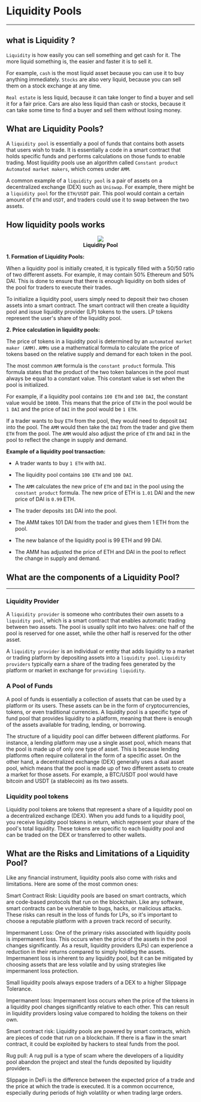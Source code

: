 # Liquidity Pools

<hr>

## what is Liquidity ?

`Liquidity` is how easily you can sell something and get cash for it. The more liquid something is, the easier and faster it is to sell it.

For example, `cash` is the most liquid asset because you can use it to buy anything immediately. `Stocks` are also very liquid, because you can sell them on a stock exchange at any time.

`Real estate` is less liquid, because it can take longer to find a buyer and sell it for a fair price. Cars are also less liquid than cash or stocks, because it can take some time to find a buyer and sell them without losing money.
<!-- 
## How does the traditional stock market function? 

The traditional stock market functions using an `order book model`, where buyers and sellers place orders to indicate what stocks they want to buy or sell, and at what price. When there is a match between a buyer and a seller's order, a trade is executed. The buyer gets the stock, while the seller gets the cash.

**Example of order book:**

In situations where there are no other buyers or sellers available on the exchange, a market maker can step in to offer to buy stocks from you at a specific price (the bid price) or sell stocks to you at a specific price (the ask price). The bid-ask spread represents the difference between the bid and ask prices, with the market maker making a profit by buying at the bid price and selling to you at the ask price.

Although market makers are crucial to providing liquidity in the market, the traditional system has its limitations. You must wait for a buyer to match your order if you want to sell your stock, or hope that a seller is willing to sell at a price that matches your order if you want to buy immediately. This process can be time-consuming, requiring a long wait for a suitable match.

To gain a clear understanding of the process, it's important to know that trades were traditionally based on Order Books. In essence, the concept of an Order Book is to match a buyer with a seller and facilitate the completion of their transaction.

<center><img class="image" src="./assets/images/order-book.jpg"></center>
<b><center class="img-label">Order Book</center></b>

In traditional order books, buyers and sellers place their buy and sell orders on an exchange platform. These orders are stored in a book with all buy orders listed together and all sell orders listed together.

When a buyer places a buy order for a certain price, it is added to the buy orders list. Similarly, when a seller places a sell order for a certain price, it is added to the sell orders list.

If a buy order's price matches or exceeds a sell order's price, then the exchange automatically matches the orders and the transaction takes place. The buyer gets the desired amount of the asset at the agreed-upon price and the seller gets the payment for the asset.

This process of matching orders continues until there are no more matching orders or until the trader cancels their order. The traditional order book model relies on a centralized exchange to match buyers and sellers and there is usually a fee charged by the exchange for each transaction. -->

## What are Liquidity Pools?

A `liquidity pool` is essentially a pool of funds that contains both assets that users wish to trade. It is essentially a code in a smart contract that holds specific funds and performs calculations on those funds to enable trading. Most liquidity pools use an algorithm called `Constant product Automated market makers`, which comes under `AMM`.

A common example of a `liquidity pool` is a pair of assets on a decentralized exchange (DEX) such as `Uniswap`. For example, there might be a `liquidity pool` for the `ETH/USDT` pair. This pool would contain a certain amount of `ETH` and `USDT`, and traders could use it to swap between the two assets.

## How liquidity pools works

<center><img class="image" src="./assets/images/liquidity-pool.jpg"></center>
<b><center class="img-label">Liquidity Pool</center></b>

**1. Formation of Liquidity Pools:**

When a liquidity pool is initially created, it is typically filled with a 50/50 ratio of two different assets. For example, it may contain 50% Ethereum and 50% DAI. This is done to ensure that there is enough liquidity on both sides of the pool for traders to execute their trades.

To initialize a liquidity pool, users simply need to deposit their two chosen assets into a smart contract. The smart contract will then create a liquidity pool and issue liquidity provider (LP) tokens to the users. LP tokens represent the user's share of the liquidity pool.

**2. Price calculation in liquidity pools:**

The price of tokens in a liquidity pool is determined by an `automated market maker (AMM)`. `AMMs` use a mathematical formula to calculate the price of tokens based on the relative supply and demand for each token in the pool.

The most common `AMM` formula is the `constant product` formula. This formula states that the product of the two token balances in the pool must always be equal to a constant value. This constant value is set when the pool is initialized.

For example, if a liquidity pool contains `100 ETH` and `100 DAI`, the constant value would be `10000`. This means that the price of `ETH` in the pool would be `1 DAI` and the price of `DAI` in the pool would be `1 ETH`.

If a trader wants to buy `ETH` from the pool, they would need to deposit `DAI` into the pool. The `AMM` would then take the `DAI` from the trader and give them `ETH` from the pool. The `AMM` would also adjust the price of `ETH` and `DAI` in the pool to reflect the change in supply and demand.

**Example of a liquidity pool transaction:**

- A trader wants to buy `1 ETH` with `DAI`.

- The liquidity pool contains `100 ETH` and `100 DAI`.

- The `AMM` calculates the new price of `ETH` and `DAI` in the pool using the `constant product` formula. The new price of ETH is `1.01` DAI and the new price of DAI is `0.99` ETH.

- The trader deposits `101` DAI into the pool.

- The AMM takes 101 DAI from the trader and gives them 1 ETH from the pool.

- The new balance of the liquidity pool is 99 ETH and 99 DAI.

- The AMM has adjusted the price of ETH and DAI in the pool to reflect the change in supply and demand.

## What are the components of a Liquidity Pool?

<hr>

### Liquidity Provider

A `liquidity provider` is someone who contributes their own assets to a `liquidity pool`, which is a smart contract that enables automatic trading between two assets. The pool is usually split into two halves: one half of the pool is reserved for one asset, while the other half is reserved for the other asset.

A `liquidity provider` is an individual or entity that adds liquidity to a market or trading platform by depositing assets into a `liquidity pool`. `Liquidity providers` typically earn a share of the trading fees generated by the platform or market in exchange for `providing liquidity`.

### A Pool of Funds

A pool of funds is essentially a collection of assets that can be used by a platform or its users. These assets can be in the form of cryptocurrencies, tokens, or even traditional currencies. A liquidity pool is a specific type of fund pool that provides liquidity to a platform, meaning that there is enough of the assets available for trading, lending, or borrowing.

The structure of a liquidity pool can differ between different platforms. For instance, a lending platform may use a single asset pool, which means that the pool is made up of only one type of asset. This is because lending platforms often require collateral in the form of a specific asset. On the other hand, a decentralized exchange (DEX) generally uses a dual asset pool, which means that the pool is made up of two different assets to create a market for those assets. For example, a BTC/USDT pool would have bitcoin and USDT (a stablecoin) as its two assets.

### Liquidity pool tokens 

Liquidity pool tokens are tokens that represent a share of a liquidity pool on a decentralized exchange (DEX). When you add funds to a liquidity pool, you receive liquidity pool tokens in return, which represent your share of the pool's total liquidity. These tokens are specific to each liquidity pool and can be traded on the DEX or transferred to other wallets.

## What are the Risks and Limitations of a Liquidity Pool?

Like any financial instrument, liquidity pools also come with risks and limitations. Here are some of the most common ones:

Smart Contract Risk: Liquidity pools are based on smart contracts, which are code-based protocols that run on the blockchain. Like any software, smart contracts can be vulnerable to bugs, hacks, or malicious attacks. These risks can result in the loss of funds for LPs, so it's important to choose a reputable platform with a proven track record of security.

Impermanent Loss: One of the primary risks associated with liquidity pools is impermanent loss. This occurs when the price of the assets in the pool changes significantly. As a result, liquidity providers (LPs) can experience a reduction in their returns compared to simply holding the assets. Impermanent loss is inherent to any liquidity pool, but it can be mitigated by choosing assets that are less volatile and by using strategies like impermanent loss protection.

Small liquidity pools always expose traders of a DEX to a higher Slippage Tolerance.

Impermanent loss: Impermanent loss occurs when the price of the tokens in a liquidity pool changes significantly relative to each other. This can result in liquidity providers losing value compared to holding the tokens on their own.

Smart contract risk: Liquidity pools are powered by smart contracts, which are pieces of code that run on a blockchain. If there is a flaw in the smart contract, it could be exploited by hackers to steal funds from the pool.

Rug pull: A rug pull is a type of scam where the developers of a liquidity pool abandon the project and steal the funds deposited by liquidity providers.

Slippage in DeFi is the difference between the expected price of a trade and the price at which the trade is executed. It is a common occurrence, especially during periods of high volatility or when trading large orders.